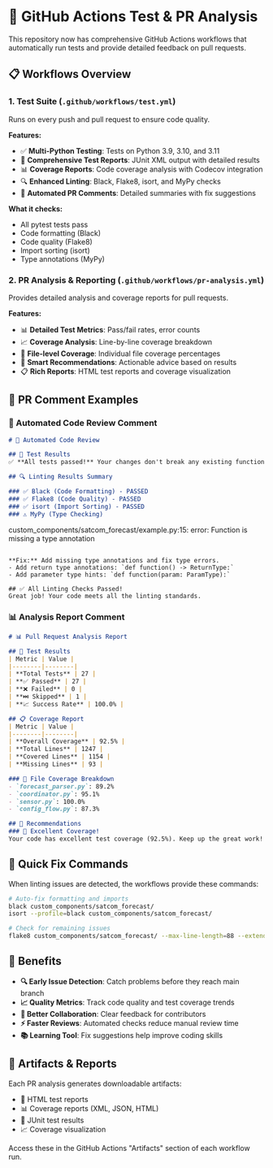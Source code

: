 # 🤖 GitHub Actions Test & PR Analysis

This repository now has comprehensive GitHub Actions workflows that automatically run tests and provide detailed feedback on pull requests.

## 📋 Workflows Overview

### 1. **Test Suite** (`.github/workflows/test.yml`)
Runs on every push and pull request to ensure code quality.

**Features:**
- ✅ **Multi-Python Testing**: Tests on Python 3.9, 3.10, and 3.11
- 🧪 **Comprehensive Test Reports**: JUnit XML output with detailed results
- 📊 **Coverage Reports**: Code coverage analysis with Codecov integration
- 🔍 **Enhanced Linting**: Black, Flake8, isort, and MyPy checks
- 💬 **Automated PR Comments**: Detailed summaries with fix suggestions

**What it checks:**
- All pytest tests pass
- Code formatting (Black)
- Code quality (Flake8)
- Import sorting (isort)
- Type annotations (MyPy)

### 2. **PR Analysis & Reporting** (`.github/workflows/pr-analysis.yml`)
Provides detailed analysis and coverage reports for pull requests.

**Features:**
- 📊 **Detailed Test Metrics**: Pass/fail rates, error counts
- 📈 **Coverage Analysis**: Line-by-line coverage breakdown
- 📁 **File-level Coverage**: Individual file coverage percentages
- 🎯 **Smart Recommendations**: Actionable advice based on results
- 📋 **Rich Reports**: HTML test reports and coverage visualization

## 💬 PR Comment Examples

### 🤖 Automated Code Review Comment
```markdown
# 🤖 Automated Code Review

## 🧪 Test Results
✅ **All tests passed!** Your changes don't break any existing functionality.

## 🔍 Linting Results Summary

### ✅ Black (Code Formatting) - PASSED
### ✅ Flake8 (Code Quality) - PASSED  
### ✅ isort (Import Sorting) - PASSED
### ⚠️ MyPy (Type Checking)
```
custom_components/satcom_forecast/example.py:15: error: Function is missing a type annotation
```

**Fix:** Add missing type annotations and fix type errors.
- Add return type annotations: `def function() -> ReturnType:`
- Add parameter type hints: `def function(param: ParamType):`

## ✅ All Linting Checks Passed!
Great job! Your code meets all the linting standards.
```

### 📊 Analysis Report Comment
```markdown
# 📊 Pull Request Analysis Report

## 🧪 Test Results
| Metric | Value |
|--------|--------|
| **Total Tests** | 27 |
| **✅ Passed** | 27 |
| **❌ Failed** | 0 |
| **⏭️ Skipped** | 1 |
| **📈 Success Rate** | 100.0% |

## 📋 Coverage Report
| Metric | Value |
|--------|--------|
| **Overall Coverage** | 92.5% |
| **Total Lines** | 1247 |
| **Covered Lines** | 1154 |
| **Missing Lines** | 93 |

### 📁 File Coverage Breakdown
- `forecast_parser.py`: 89.2%
- `coordinator.py`: 95.1%
- `sensor.py`: 100.0%
- `config_flow.py`: 87.3%

## 🎯 Recommendations
### 🎉 Excellent Coverage!
Your code has excellent test coverage (92.5%). Keep up the great work!
```

## 🚀 Quick Fix Commands

When linting issues are detected, the workflows provide these commands:

```bash
# Auto-fix formatting and imports
black custom_components/satcom_forecast/
isort --profile=black custom_components/satcom_forecast/

# Check for remaining issues
flake8 custom_components/satcom_forecast/ --max-line-length=88 --extend-ignore=E203,W503
```

## 🎯 Benefits

- **🔍 Early Issue Detection**: Catch problems before they reach main branch
- **📈 Quality Metrics**: Track code quality and test coverage trends
- **🤝 Better Collaboration**: Clear feedback for contributors
- **⚡ Faster Reviews**: Automated checks reduce manual review time
- **📚 Learning Tool**: Fix suggestions help improve coding skills

## 🔧 Artifacts & Reports

Each PR analysis generates downloadable artifacts:
- 📄 HTML test reports
- 📊 Coverage reports (XML, JSON, HTML)
- 🧪 JUnit test results
- 📈 Coverage visualization

Access these in the GitHub Actions "Artifacts" section of each workflow run.